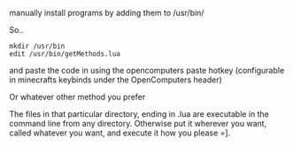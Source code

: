 manually install programs by adding them to /usr/bin/

So..
```
mkdir /usr/bin
edit /usr/bin/getMethods.lua
```
and paste the code in using the opencomputers paste hotkey (configurable in minecrafts keybinds under the OpenComputers header)

Or whatever other method you prefer

The files in that particular directory, ending in .lua are executable in the command line from any directory. Otherwise put it wherever you want, called whatever you want, and execute it how you please =].
